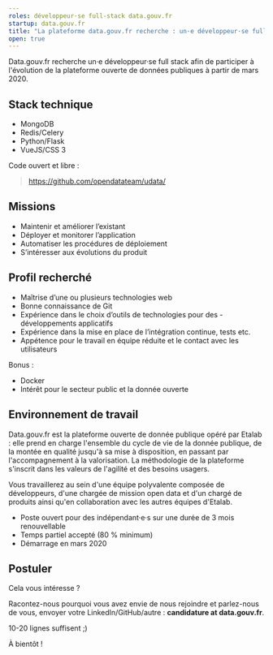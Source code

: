 ```yaml
---
roles: développeur·se full-stack data.gouv.fr
startup: data.gouv.fr
title: "La plateforme data.gouv.fr recherche : un·e développeur·se full-stack"
open: true
---
```


Data.gouv.fr recherche un·e développeur·se full stack afin de participer à l'évolution de la plateforme ouverte de données publiques à partir de mars 2020.


## Stack technique

- MongoDB
- Redis/Celery
- Python/Flask
- VueJS/CSS 3

Code ouvert et libre :

> https://github.com/opendatateam/udata/


## Missions

- Maintenir et améliorer l’existant
- Déployer et monitorer l’application
- Automatiser les procédures de déploiement
- S’intéresser aux évolutions du produit


## Profil recherché

- Maîtrise d’une ou plusieurs technologies web
- Bonne connaissance de Git
- Expérience dans le choix d’outils de technologies pour des - développements applicatifs
- Expérience dans la mise en place de l’intégration continue, tests etc.
- Appétence pour le travail en équipe réduite et le contact avec les utilisateurs

Bonus :

- Docker
- Intérêt pour le secteur public et la donnée ouverte


## Environnement de travail

Data.gouv.fr est la plateforme ouverte de donnée publique opéré par Etalab : elle prend en charge l'ensemble du cycle de vie de la donnée publique, de la montée en qualité jusqu'à sa mise à disposition, en passant par l'accompagnement à la valorisation. La méthodologie de la plateforme s'inscrit dans les valeurs de l'agilité et des besoins usagers.

Vous travaillerez au sein d'une équipe polyvalente composée de développeurs, d'une chargée de mission open data et d'un chargé de produits ainsi qu'en collaboration avec les autres équipes d'Etalab.

- Poste ouvert pour des indépendant·e·s sur une durée de 3 mois renouvellable
- Temps partiel accepté (80 % minimum)
- Démarrage en mars 2020

## Postuler

Cela vous intéresse ?

Racontez-nous pourquoi vous avez envie de nous rejoindre et parlez-nous de vous, envoyer votre LinkedIn/GitHub/autre : **candidature at data.gouv.fr**.

10-20 lignes suffisent ;)

À bientôt !

